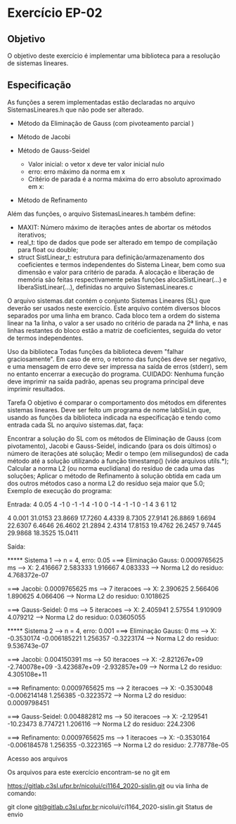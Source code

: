 # Exercício EP-02
## Objetivo
O objetivo deste exercício é implementar uma biblioteca para a resolução de sistemas lineares.

## Especificação
As funções a serem implementadas estão declaradas no arquivo SistemasLineares.h que não pode ser alterado.

- Método da Eliminação de Gauss (com pivoteamento parcial )
- Método de Jacobi
- Método de Gauss-Seidel
    - Valor inicial: o vetor x deve ter valor inicial nulo
    - erro: erro máximo da norma em x
    - Critério de parada é a norma máxima do erro absoluto aproximado em x:


- Método de Refinamento

Além das funções, o arquivo SistemasLineares.h também define:

- MAXIT: Número máximo de iterações antes de abortar os métodos iterativos;
- real_t: tipo de dados que pode ser alterado em tempo de compilação para float ou double;
- struct SistLinear_t: estrutura para definição/armazenamento dos coeficientes e termos independentes do Sistema Linear, bem como sua dimensão e valor para critério de parada.
A alocação e liberação de memória são feitas respectivamente pelas funções alocaSistLinear(...) e  liberaSistLinear(...), definidas no arquivo SistemasLineares.c

O arquivo sistemas.dat contém o conjunto Sistemas Lineares (SL) que deverão ser usados neste exercício. Este arquivo contém diversos blocos   separados por uma linha em branco. Cada bloco tem a ordem do sistema linear na 1a linha, o valor a ser usado no critério de parada na 2ª linha, e nas linhas restantes do bloco estão a matriz de coeficientes, seguida do vetor de termos independentes.

Uso da biblioteca
Todas funções da biblioteca devem "falhar graciosamente". Em caso de erro, o retorno das funções deve ser negativo, e uma mensagem de erro deve ser impressa na saída de erros (stderr), sem no entanto encerrar a execução do programa. CUIDADO: Nenhuma função deve imprimir na saída padrão, apenas seu programa principal deve imprimir resultados.

Tarefa
O objetivo é comparar o comportamento dos métodos em diferentes sistemas lineares. Deve ser feito um programa de nome labSisLin que, usando as funções da biblioteca indicada na especificação e tendo como entrada cada SL no arquivo sistemas.dat, faça:

Encontrar a solução do SL com os métodos de Eliminação de Gauss (com pivotamento), Jacobi e Gauss-Seidel, indicando  (para os dois últimos) o número de iterações até solução;
Medir o tempo (em milisegundos) de cada método até a solução utilizando a função timestamp() (vide arquivos utils.*);
Calcular a norma L2 (ou norma euclidiana) do resíduo de cada uma das soluções;
Aplicar o método de Refinamento à solução obtida em cada um dos outros métodos caso a norma L2 do resíduo seja maior que 5.0;
Exemplo de execução do programa:

Entrada:
4
0.05
4 -1 0 -1
-1 4 -1 0
0 -1 4 -1
-1 0 -1 4
3 6 1 12

4
0.001
31.0153    23.8669     17.7260    4.4339
8.7305      27.9141     26.8869     1.6694
22.6307     6.4646      26.4602     21.2894
2.4314     17.8153      19.4762     26.2457
9.7445      29.9868      18.3525    15.0411


Saída:

***** Sistema 1 --> n = 4, erro: 0.05
===> Eliminação Gauss: 0.0009765625 ms
     --> X: 2.416667 2.583333 1.916667 4.083333
     --> Norma L2 do residuo: 4.768372e-07

===> Jacobi: 0.0009765625 ms --> 7 iteracoes
     --> X: 2.390625 2.566406 1.890625 4.066406
     --> Norma L2 do residuo: 0.1018625

===> Gauss-Seidel: 0 ms --> 5 iteracoes
     --> X: 2.405941 2.57554 1.910909 4.079212
     --> Norma L2 do residuo: 0.03605055

***** Sistema 2 --> n = 4, erro: 0.001
===> Eliminação Gauss: 0 ms
     --> X: -0.3530174 -0.006185221 1.256357 -0.3223174
     --> Norma L2 do residuo: 9.536743e-07

===> Jacobi: 0.004150391 ms --> 50 iteracoes
     --> X: -2.821267e+09 -2.740078e+09 -3.423687e+09 -2.932857e+09
     --> Norma L2 do residuo: 4.305108e+11

===> Refinamento: 0.0009765625 ms --> 2 iteracoes
     --> X: -0.3530048 -0.006214148 1.256385 -0.3223572
     --> Norma L2 do residuo: 0.0009798451

===> Gauss-Seidel: 0.004882812 ms --> 50 iteracoes
     --> X: -2.129541 -10.23473 8.774721 1.206116
     --> Norma L2 do residuo: 224.2306

===> Refinamento: 0.0009765625 ms --> 1 iteracoes
     --> X: -0.3530164 -0.006184578 1.256355 -0.3223165
      --> Norma L2 do residuo: 2.778778e-05

Acesso aos arquivos

Os arquivos para este exercício encontram-se no git em

https://gitlab.c3sl.ufpr.br/nicolui/ci1164_2020-sislin.git
ou via linha de comando:

git clone git@gitlab.c3sl.ufpr.br:nicolui/ci1164_2020-sislin.git
Status de envio